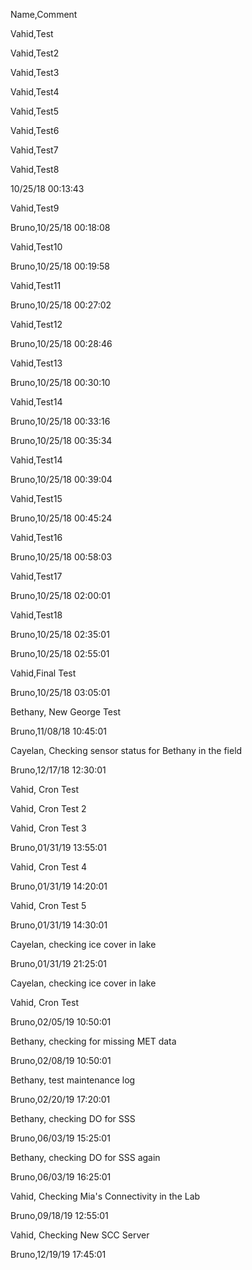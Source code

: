 Name,Comment

Vahid,Test 

Vahid,Test2

Vahid,Test3

Vahid,Test4

Vahid,Test5

Vahid,Test6

Vahid,Test7

Vahid,Test8

10/25/18 00:13:43

Vahid,Test9

Bruno,10/25/18 00:18:08

Vahid,Test10

Bruno,10/25/18 00:19:58

Vahid,Test11

Bruno,10/25/18 00:27:02

Vahid,Test12

Bruno,10/25/18 00:28:46

Vahid,Test13

Bruno,10/25/18 00:30:10

Vahid,Test14

Bruno,10/25/18 00:33:16

Bruno,10/25/18 00:35:34

Vahid,Test14

Bruno,10/25/18 00:39:04

Vahid,Test15

Bruno,10/25/18 00:45:24

Vahid,Test16

Bruno,10/25/18 00:58:03

Vahid,Test17

Bruno,10/25/18 02:00:01

Vahid,Test18

Bruno,10/25/18 02:35:01

Bruno,10/25/18 02:55:01

Vahid,Final Test

Bruno,10/25/18 03:05:01

Bethany, New George Test

Bruno,11/08/18 10:45:01

Cayelan, Checking sensor status for Bethany in the field

Bruno,12/17/18 12:30:01

Vahid, Cron Test

Vahid, Cron Test 2

Vahid, Cron Test 3

Bruno,01/31/19 13:55:01

Vahid, Cron Test 4

Bruno,01/31/19 14:20:01

Vahid, Cron Test 5

Bruno,01/31/19 14:30:01

Cayelan, checking ice cover in lake 

Bruno,01/31/19 21:25:01

Cayelan, checking ice cover in lake

Vahid, Cron Test

Bruno,02/05/19 10:50:01

Bethany, checking for missing MET data

Bruno,02/08/19 10:50:01

Bethany, test maintenance log

Bruno,02/20/19 17:20:01

Bethany, checking DO for SSS

Bruno,06/03/19 15:25:01

Bethany, checking DO for SSS again

Bruno,06/03/19 16:25:01

Vahid, Checking Mia's Connectivity in the Lab

Bruno,09/18/19 12:55:01

Vahid, Checking New SCC Server

Bruno,12/19/19 17:45:01
